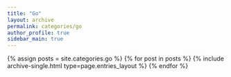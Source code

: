 ```yaml
---
title: "Go"
layout: archive
permalink: categories/go
author_profile: true
sidebar_main: true
---
```


{% assign posts = site.categories.go %} {% for post in posts %}
{% include archive-single.html type=page.entries_layout %} {% endfor %}
